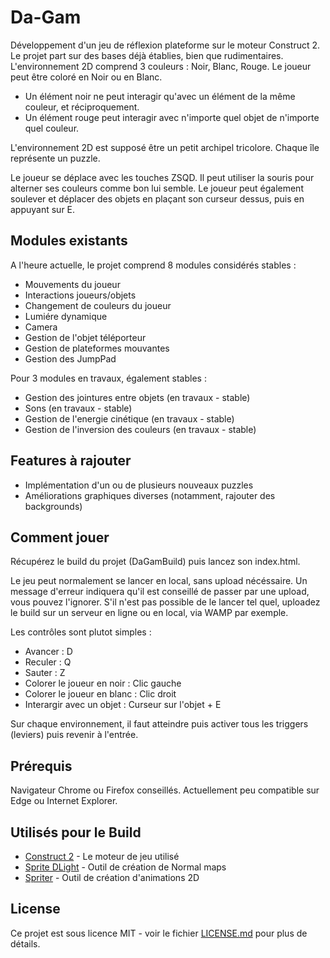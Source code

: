 # Da-Gam

Développement d'un jeu de réflexion plateforme sur le moteur Construct 2. Le projet part sur des bases déjà établies, bien que rudimentaires. L'environnement 2D comprend 3 couleurs : Noir, Blanc, Rouge. Le joueur peut être coloré en Noir ou en Blanc. 

- Un élément noir ne peut interagir qu'avec un élément de la même couleur, et réciproquement.
- Un élément rouge peut interagir avec n'importe quel objet de n'importe quel couleur.

L'environnement 2D est supposé être un petit archipel tricolore. Chaque île représente un puzzle.

Le joueur se déplace avec les touches ZSQD. Il peut utiliser la souris pour alterner ses couleurs comme bon lui semble. Le joueur peut également soulever et déplacer des objets en plaçant son curseur dessus, puis en appuyant sur E.

## Modules existants

A l'heure actuelle, le projet comprend 8 modules considérés stables :

- Mouvements du joueur
- Interactions joueurs/objets
- Changement de couleurs du joueur
- Lumiére dynamique
- Camera
- Gestion de l'objet téléporteur
- Gestion de plateformes mouvantes
- Gestion des JumpPad

Pour 3 modules en travaux, également stables :

- Gestion des jointures entre objets (en travaux - stable)
- Sons (en travaux - stable)
- Gestion de l'energie cinétique (en travaux - stable)
- Gestion de l'inversion des couleurs (en travaux - stable)

## Features à rajouter

- Implémentation d'un ou de plusieurs nouveaux puzzles
- Améliorations graphiques diverses (notamment, rajouter des backgrounds)

## Comment jouer

Récupérez le build du projet (DaGamBuild) puis lancez son index.html.

Le jeu peut normalement se lancer en local, sans upload nécéssaire. Un message d'erreur indiquera qu'il est conseillé de passer par une upload, vous pouvez l'ignorer. S'il n'est pas possible de le lancer tel quel, uploadez le build sur un serveur en ligne ou en local, via WAMP par exemple.

Les contrôles sont plutot simples : 

- Avancer : D
- Reculer : Q
- Sauter : Z
- Colorer le joueur en noir : Clic gauche
- Colorer le joueur en blanc : Clic droit
- Interargir avec un objet : Curseur sur l'objet + E

Sur chaque environnement, il faut atteindre puis activer tous les triggers (leviers) puis revenir à l'entrée.

## Prérequis

Navigateur Chrome ou Firefox conseillés. Actuellement peu compatible sur Edge ou Internet Explorer.

## Utilisés pour le Build

* [Construct 2](https://www.scirra.com/construct2) - Le moteur de jeu utilisé
* [Sprite DLight](http://www.2deegameart.com/) - Outil de création de Normal maps
* [Spriter](https://brashmonkey.com/) - Outil de création d'animations 2D

## License

Ce projet est sous licence MIT - voir le fichier [LICENSE.md](LICENSE.md) pour plus de détails.
